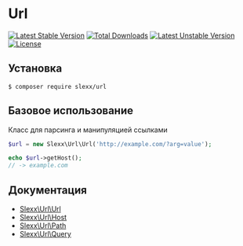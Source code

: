 Url
=========================================
[![Latest Stable Version](https://poser.pugx.org/slexx/url/v/stable)](https://packagist.org/packages/slexx/url) [![Total Downloads](https://poser.pugx.org/slexx/url/downloads)](https://packagist.org/packages/slexx/url) [![Latest Unstable Version](https://poser.pugx.org/slexx/url/v/unstable)](https://packagist.org/packages/slexx/url) [![License](https://poser.pugx.org/slexx/url/license)](https://packagist.org/packages/slexx/url)

## Установка

```
$ composer require slexx/url
```

## Базовое использование

Класс для парсинга и манипуляцией ссылками

```php
$url = new Slexx\Url\Url('http://example.com/?arg=value');

echo $url->getHost();
// -> example.com
```

## Документация

* [Slexx\Url\Url](https://github.com/slexx1234/url/blob/master/docs/Url.md)
* [Slexx\Url\Host](https://github.com/slexx1234/url/blob/master/docs/Host.md)
* [Slexx\Url\Path](https://github.com/slexx1234/url/blob/master/docs/Path.md)
* [Slexx\Url\Query](https://github.com/slexx1234/url/blob/master/docs/Query.md)
